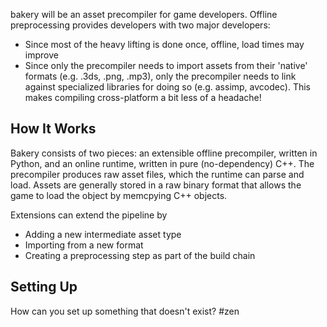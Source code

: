 
bakery will be an asset precompiler for game developers. Offline preprocessing
provides developers with two major developers:

* Since most of the heavy lifting is done once, offline, load times may improve
* Since only the precompiler needs to import assets from their 'native'
  formats (e.g. .3ds, .png, .mp3), only the precompiler needs to link against
  specialized libraries for doing so (e.g. assimp, avcodec). This makes
  compiling cross-platform a bit less of a headache!

## How It Works

Bakery consists of two pieces: an extensible offline precompiler, written in
Python, and an online runtime, written in pure (no-dependency) C++. The
precompiler produces raw asset files, which the runtime can parse and load.
Assets are generally stored in a raw binary format that allows the game to load
the object by memcpying C++ objects.

Extensions can extend the pipeline by

* Adding a new intermediate asset type
* Importing from a new format
* Creating a preprocessing step as part of the build chain

## Setting Up

How can you set up something that doesn't exist? #zen

